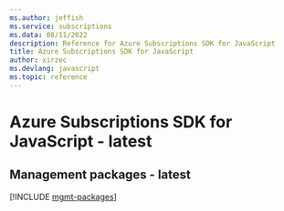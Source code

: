 ```yaml
---
ms.author: jeffish
ms.service: subscriptions
ms.data: 08/11/2022
description: Reference for Azure Subscriptions SDK for JavaScript
title: Azure Subscriptions SDK for JavaScript
author: xirzec
ms.devlang: javascript
ms.topic: reference
---
```

# Azure Subscriptions SDK for JavaScript - latest

## Management packages - latest
[!INCLUDE [mgmt-packages](subscriptions-mgmt-index.md)]